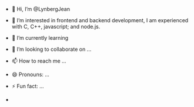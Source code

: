 - 👋 Hi, I’m @LynbergJean
- 👀 I’m interested in frontend and backend development, I am experienced with C, C++, javascript; and node.js.
- 🌱 I’m currently learning 
- 💞️ I’m looking to collaborate on ...
- 📫 How to reach me ...
- 😄 Pronouns: ...
- ⚡ Fun fact: ...

- 
<!---
LynbergJean/LynbergJean is a ✨ special ✨ repository because its `README.md` (this file) appears on your GitHub profile.
You can click the Preview link to take a look at your changes.
--->
